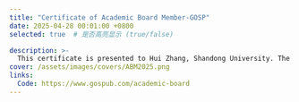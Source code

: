 ```yaml
---
title: "Certificate of Academic Board Member-GOSP"
date: 2025-04-28 00:01:00 +0800
selected: true  # 是否高亮显示 (true/false)

description: >-
  This certificate is presented to Hui Zhang, Shandong University. The term as an Academic Board Member for the Global Open Share Publishing is set to expire at the end of 2025.
cover: /assets/images/covers/ABM2025.png
links:
  Code: https://www.gospub.com/academic-board
---
```


